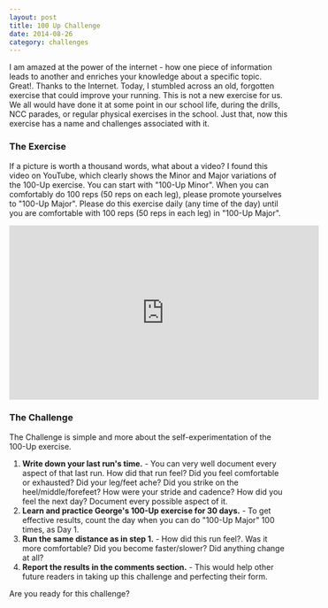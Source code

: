 ```yaml
---
layout: post
title: 100 Up Challenge
date: 2014-08-26
category: challenges
---
```


I am amazed at the power of the internet - how one piece of information leads to another and enriches your knowledge about a specific topic. Great!. Thanks to the Internet. Today, I stumbled across an old, forgotten exercise that could improve your running. This is not a new exercise for us. We all would have done it at some point in our school life, during the drills, NCC parades, or regular physical exercises in the school. Just that, now this exercise has a name and challenges associated with it.  

### The Exercise

If a picture is worth a thousand words, what about a video? I found this video on YouTube, which clearly shows the Minor and Major variations of the 100-Up exercise. You can start with "100-Up Minor". When you can comfortably do 100 reps (50 reps on each leg), please promote yourselves to "100-Up Major". Please do this exercise daily (any time of the day) until you are comfortable with 100 reps (50 reps in each leg) in "100-Up Major".

<iframe width="560" height="315" src="https://www.youtube-nocookie.com/embed/by-rbM101XE?rel=0" frameborder="0" allow="autoplay; encrypted-media" allowfullscreen></iframe>

### The Challenge

The Challenge is simple and more about the self-experimentation of the 100-Up exercise. 

1. **Write down your last run's time.** - You can very well document every aspect of that last run. How did that run feel? Did you feel comfortable or exhausted? Did your leg/feet ache? Did you strike on the heel/middle/forefeet? How were your stride and cadence? How did you feel the next day? Document every possible aspect of it.  
2. **Learn and practice George's 100-Up exercise for 30 days.** - To get effective results, count the day when you can do "100-Up Major" 100 times, as Day 1. 
3. **Run the same distance as in step 1.** - How did this run feel?. Was it more comfortable? Did you become faster/slower? Did anything change at all? 
4. **Report the results in the comments section.** - This would help other future readers in taking up this challenge and perfecting their form.  

Are you ready for this challenge?  
